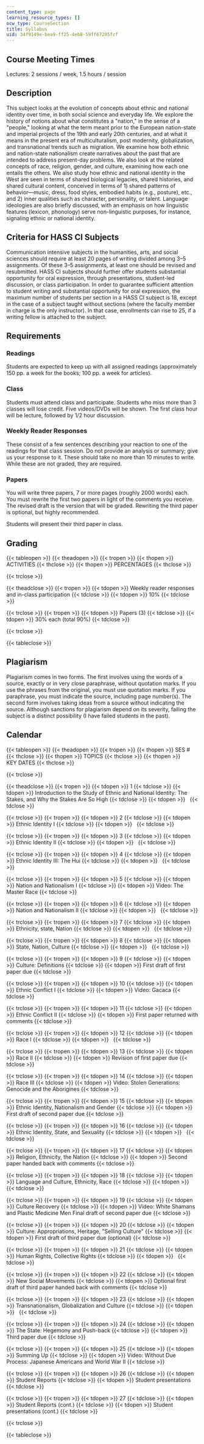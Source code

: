 ```yaml
---
content_type: page
learning_resource_types: []
ocw_type: CourseSection
title: Syllabus
uid: 34f9149e-bea9-ff25-4eb8-59ff67205fcf
---
```


Course Meeting Times
--------------------

Lectures: 2 sessions / week, 1.5 hours / session

Description
-----------

This subject looks at the evolution of concepts about ethnic and national identity over time, in both social science and everyday life. We explore the history of notions about what constitutes a "nation," in the sense of a "people," looking at what the term meant prior to the European nation-state and imperial projects of the 19th and early 20th centuries, and at what it means in the present era of multiculturalism, post modernity, globalization, and transnational trends such as migration. We examine how both ethnic and nation-state nationalism create narratives about the past that are intended to address present-day problems. We also look at the related concepts of race, religion, gender, and culture, examining how each one entails the others. We also study how ethnic and national identity in the West are seen in terms of shared biological legacies, shared histories, and shared cultural content, conceived in terms of 1) shared patterns of behavior—music, dress, food styles, embodied habits (e.g., posture), etc., and 2) inner qualities such as character, personality, or talent. Language ideologies are also briefly discussed, with an emphasis on how linguistic features (lexicon, phonology) serve non-linguistic purposes, for instance, signaling ethnic or national identity.

Criteria for HASS CI Subjects
-----------------------------

Communication intensive subjects in the humanities, arts, and social sciences should require at least 20 pages of writing divided among 3–5 assignments. Of these 3–5 assignments, at least one should be revised and resubmitted. HASS CI subjects should further offer students substantial opportunity for oral expression, through presentations, student-led discussion, or class participation. In order to guarantee sufficient attention to student writing and substantial opportunity for oral expression, the maximum number of students per section in a HASS CI subject is 18, except in the case of a subject taught without sections (where the faculty member in charge is the only instructor). In that case, enrollments can rise to 25, if a writing fellow is attached to the subject.

Requirements
------------

### Readings

Students are expected to keep up with all assigned readings (approximately 150 pp. a week for the books; 100 pp. a week for articles).

### Class

Students must attend class and participate. Students who miss more than 3 classes will lose credit. Five videos/DVDs will be shown. The first class hour will be lecture, followed by 1/2 hour discussion.

### Weekly Reader Responses

These consist of a few sentences describing your reaction to one of the readings for that class session. Do not provide an analysis or summary; give us your response to it. These should take no more than 10 minutes to write. While these are not graded, they are required.

### Papers

You will write three papers, 7 or more pages (roughly 2000 words) each. You must rewrite the first two papers in light of the comments you receive. The revised draft is the version that will be graded. Rewriting the third paper is optional, but highly recommended.

Students will present their third paper in class.

Grading
-------

{{< tableopen >}}
{{< theadopen >}}
{{< tropen >}}
{{< thopen >}}
ACTIVITIES
{{< thclose >}}
{{< thopen >}}
PERCENTAGES
{{< thclose >}}

{{< trclose >}}

{{< theadclose >}}
{{< tropen >}}
{{< tdopen >}}
Weekly reader responses and in-class participation
{{< tdclose >}}
{{< tdopen >}}
10%
{{< tdclose >}}

{{< trclose >}}
{{< tropen >}}
{{< tdopen >}}
Papers (3)
{{< tdclose >}}
{{< tdopen >}}
30% each (total 90%)
{{< tdclose >}}

{{< trclose >}}

{{< tableclose >}}

Plagiarism
----------

Plagiarism comes in two forms. The first involves using the words of a source, exactly or in very close paraphrase, without quotation marks. If you use the phrases from the original, you must use quotation marks. If you paraphrase, you must indicate the source, including page number(s). The second form involves taking ideas from a source without indicating the source. Although sanctions for plagiarism depend on its severity, failing the subject is a distinct possibility (I have failed students in the past).

Calendar
--------

{{< tableopen >}}
{{< theadopen >}}
{{< tropen >}}
{{< thopen >}}
SES #
{{< thclose >}}
{{< thopen >}}
TOPICS
{{< thclose >}}
{{< thopen >}}
KEY DATES
{{< thclose >}}

{{< trclose >}}

{{< theadclose >}}
{{< tropen >}}
{{< tdopen >}}
1
{{< tdclose >}}
{{< tdopen >}}
Introduction to the Study of Ethnic and National Identity: The Stakes, and Why the Stakes Are So High
{{< tdclose >}}
{{< tdopen >}}
 
{{< tdclose >}}

{{< trclose >}}
{{< tropen >}}
{{< tdopen >}}
2
{{< tdclose >}}
{{< tdopen >}}
Ethnic Identity I
{{< tdclose >}}
{{< tdopen >}}
 
{{< tdclose >}}

{{< trclose >}}
{{< tropen >}}
{{< tdopen >}}
3
{{< tdclose >}}
{{< tdopen >}}
Ethnic Identity II
{{< tdclose >}}
{{< tdopen >}}
 
{{< tdclose >}}

{{< trclose >}}
{{< tropen >}}
{{< tdopen >}}
4
{{< tdclose >}}
{{< tdopen >}}
Ethnic Identity III: The Hui
{{< tdclose >}}
{{< tdopen >}}
 
{{< tdclose >}}

{{< trclose >}}
{{< tropen >}}
{{< tdopen >}}
5
{{< tdclose >}}
{{< tdopen >}}
Nation and Nationalism I
{{< tdclose >}}
{{< tdopen >}}
Video: The Master Race
{{< tdclose >}}

{{< trclose >}}
{{< tropen >}}
{{< tdopen >}}
6
{{< tdclose >}}
{{< tdopen >}}
Nation and Nationalism II
{{< tdclose >}}
{{< tdopen >}}
 
{{< tdclose >}}

{{< trclose >}}
{{< tropen >}}
{{< tdopen >}}
7
{{< tdclose >}}
{{< tdopen >}}
Ethnicity, state, Nation
{{< tdclose >}}
{{< tdopen >}}
 
{{< tdclose >}}

{{< trclose >}}
{{< tropen >}}
{{< tdopen >}}
8
{{< tdclose >}}
{{< tdopen >}}
State, Nation, Culture
{{< tdclose >}}
{{< tdopen >}}
 
{{< tdclose >}}

{{< trclose >}}
{{< tropen >}}
{{< tdopen >}}
9
{{< tdclose >}}
{{< tdopen >}}
Culture: Definitions
{{< tdclose >}}
{{< tdopen >}}
First draft of first paper due
{{< tdclose >}}

{{< trclose >}}
{{< tropen >}}
{{< tdopen >}}
10
{{< tdclose >}}
{{< tdopen >}}
Ethnic Conflict I
{{< tdclose >}}
{{< tdopen >}}
Video: Gacaca
{{< tdclose >}}

{{< trclose >}}
{{< tropen >}}
{{< tdopen >}}
11
{{< tdclose >}}
{{< tdopen >}}
Ethnic Conflict II
{{< tdclose >}}
{{< tdopen >}}
First paper returned with comments
{{< tdclose >}}

{{< trclose >}}
{{< tropen >}}
{{< tdopen >}}
12
{{< tdclose >}}
{{< tdopen >}}
Race I
{{< tdclose >}}
{{< tdopen >}}
 
{{< tdclose >}}

{{< trclose >}}
{{< tropen >}}
{{< tdopen >}}
13
{{< tdclose >}}
{{< tdopen >}}
Race II
{{< tdclose >}}
{{< tdopen >}}
Revision of first paper due
{{< tdclose >}}

{{< trclose >}}
{{< tropen >}}
{{< tdopen >}}
14
{{< tdclose >}}
{{< tdopen >}}
Race III
{{< tdclose >}}
{{< tdopen >}}
Video: Stolen Generations: Genocide and the Aborigines
{{< tdclose >}}

{{< trclose >}}
{{< tropen >}}
{{< tdopen >}}
15
{{< tdclose >}}
{{< tdopen >}}
Ethnic Identity, Nationalism and Gender
{{< tdclose >}}
{{< tdopen >}}
First draft of second paper due
{{< tdclose >}}

{{< trclose >}}
{{< tropen >}}
{{< tdopen >}}
16
{{< tdclose >}}
{{< tdopen >}}
Ethnic Identity, State, and Sexuality
{{< tdclose >}}
{{< tdopen >}}
 
{{< tdclose >}}

{{< trclose >}}
{{< tropen >}}
{{< tdopen >}}
17
{{< tdclose >}}
{{< tdopen >}}
Religion, Ethnicity, the Nation
{{< tdclose >}}
{{< tdopen >}}
Second paper handed back with comments
{{< tdclose >}}

{{< trclose >}}
{{< tropen >}}
{{< tdopen >}}
18
{{< tdclose >}}
{{< tdopen >}}
Language and Culture, Ethnicity, Race
{{< tdclose >}}
{{< tdopen >}}
 
{{< tdclose >}}

{{< trclose >}}
{{< tropen >}}
{{< tdopen >}}
19
{{< tdclose >}}
{{< tdopen >}}
Culture Recovery
{{< tdclose >}}
{{< tdopen >}}
Video: White Shamans and Plastic Medicine Men Final draft of second paper due
{{< tdclose >}}

{{< trclose >}}
{{< tropen >}}
{{< tdopen >}}
20
{{< tdclose >}}
{{< tdopen >}}
Culture: Appropriations, Heritage, "Selling Culture"
{{< tdclose >}}
{{< tdopen >}}
First draft of third paper due (optional)
{{< tdclose >}}

{{< trclose >}}
{{< tropen >}}
{{< tdopen >}}
21
{{< tdclose >}}
{{< tdopen >}}
Human Rights, Collective Rights
{{< tdclose >}}
{{< tdopen >}}
 
{{< tdclose >}}

{{< trclose >}}
{{< tropen >}}
{{< tdopen >}}
22
{{< tdclose >}}
{{< tdopen >}}
New Social Movements
{{< tdclose >}}
{{< tdopen >}}
Optional first draft of third paper handed back with comments
{{< tdclose >}}

{{< trclose >}}
{{< tropen >}}
{{< tdopen >}}
23
{{< tdclose >}}
{{< tdopen >}}
Transnationalism, Globalization and Culture
{{< tdclose >}}
{{< tdopen >}}
 
{{< tdclose >}}

{{< trclose >}}
{{< tropen >}}
{{< tdopen >}}
24
{{< tdclose >}}
{{< tdopen >}}
The State: Hegemony and Push-back
{{< tdclose >}}
{{< tdopen >}}
Third paper due
{{< tdclose >}}

{{< trclose >}}
{{< tropen >}}
{{< tdopen >}}
25
{{< tdclose >}}
{{< tdopen >}}
Summing Up
{{< tdclose >}}
{{< tdopen >}}
Video: Without Due Process: Japanese Americans and World War II
{{< tdclose >}}

{{< trclose >}}
{{< tropen >}}
{{< tdopen >}}
26
{{< tdclose >}}
{{< tdopen >}}
Student Reports
{{< tdclose >}}
{{< tdopen >}}
Student presentations
{{< tdclose >}}

{{< trclose >}}
{{< tropen >}}
{{< tdopen >}}
27
{{< tdclose >}}
{{< tdopen >}}
Student Reports (cont.)
{{< tdclose >}}
{{< tdopen >}}
Student presentations (cont.)
{{< tdclose >}}

{{< trclose >}}

{{< tableclose >}}